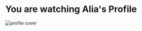 <h1>You are watching Alia's Profile</h1>
<img src='https://raw.githubusercontent.com/alikiny/alikiny/main/Grey%20Pink%20Yellow%20Cute%20Children's%20Clothing%20Facebook%20Cover.png' alt='profile cover'/>
